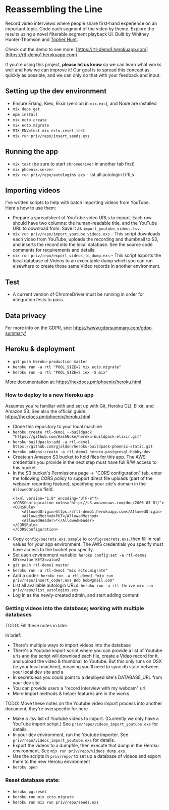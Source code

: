 # Reassembling the Line

Record video interviews where people share first-hand experience on an important topic. Code each segment of the video by theme. Explore the results using a novel filterable segment playback UI. Built by Whitney Hunter-Thomson and [Topher Hunt](topherhunt.com).

Check out the demo to see more: [https://rtl-demo1.herokuapp.com](https://rtl-demo1.herokuapp.com)

If you're using this project, **please let us know** so we can learn what works well and how we can improve it! Our goal is to spread this concept as quickly as possible, and we can only do that with your feedback and input.


## Setting up the dev environment

  * Ensure Erlang, Kiex, Elixir (version in `mix.exs`), and Node are installed
  * `mix deps.get`
  * `npm install`
  * `mix ecto.create`
  * `mix ecto.migrate`
  * `MIX_ENV=test mix ecto.reset_test`
  * `mix run priv/repo/insert_seeds.exs`


## Running the app

  * `mix test` (be sure to start `chromedriver` in another tab first)
  * `mix phoenix.server`
  * `mix run priv/repo/autologins.exs` - list all autologin URLs


## Importing videos

I've written scripts to help with batch importing videos from YouTube. Here's how to use them:

  * Prepare a spreadsheet of YouTube video URLs to import. Each row should have two columns: the human-readable title, and the YouTube URL to download from. Save it as `import_youtube_videos.tsv`.
  * `mix run priv/repo/import_youtube_videos.exs` - This script downloads each video from YouTube, uploads the recording and thumbnail to S3, and inserts the record into the local database. See the source code comments for requirements and details.
  * `mix run priv/repo/export_videos_to_dump.exs` - This script exports the local database of Videos to an executable dump which you can run elsewhere to create those same Video records in another environment.


## Test

  * A current version of ChromeDriver must be running in order for integration tests to pass.


## Data privacy

For more info on the GDPR, see: https://www.gdprsummary.com/gdpr-summary/


## Heroku & deployment

* `git push heroku-production master`
* `heroku run -a rtl "POOL_SIZE=2 mix ecto.migrate"`
* `heroku run -a rtl "POOL_SIZE=2 iex -S mix"`

More documentation at: https://hexdocs.pm/phoenix/heroku.html


### How to deploy to a new Heroku app

Assumes you're familiar with and set up with Git, Heroku CLI, Elixir, and Amazon S3. See also the official guide: https://hexdocs.pm/phoenix/heroku.html

* Clone this repository to your local machine
* `heroku create rtl-demo1 --buildpack "https://github.com/HashNuke/heroku-buildpack-elixir.git"`
* `heroku buildpacks:add -a rtl-demo1 https://github.com/gjaldon/heroku-buildpack-phoenix-static.git`
* `heroku addons:create -a rtl-demo1 heroku-postgresql:hobby-dev`
* Create an Amazon S3 bucket to hold files for this app. The AWS credentials you provide in the next step must have full R/W access to this bucket.
* In the S3 bucket's Permissions page -> "CORS configuration" tab, enter the following CORS policy to support direct file uploads (part of the webcam recording feature), specifying your site's domain in the `AllowedOrigin` field.
  ```
  <?xml version="1.0" encoding="UTF-8"?>
  <CORSConfiguration xmlns="http://s3.amazonaws.com/doc/2006-03-01/">
  <CORSRule>
      <AllowedOrigin>https://rtl-demo1.herokuapp.com</AllowedOrigin>
      <AllowedMethod>PUT</AllowedMethod>
      <AllowedHeader>*</AllowedHeader>
  </CORSRule>
  </CORSConfiguration>
  ```
* Copy `config/secrets.exs.sample` to `config/secrets.exs`, then fill in real values for your app environment. The AWS credentials you specify must have access to the bucket you specify.
* Set each environment variable: `heroku config:set -a rtl-demo1 KEY=value KEY2=value2`
* `git push rtl-demo1 master`
* `heroku run -a rtl-demo1 "mix ecto.migrate"`
* Add a coder: `heroku run -a rtl-demo1 "mix run priv/repo/insert_coder.exs Bob bob@gmail.com"`
* List all available autologin URLs: `heroku run -a rtl-thrive mix run priv/repo/list_autologins.exs`
* Log in as the newly-created admin, and start adding content!


### Getting videos into the database; working with multiple databases

TODO: Fill these notes in later.

In brief:

- There's multiple ways to import videos into the database
- There's a Youtube import script where you can provide a list of Youtube urls and the script will download each file, create a Video record for it, and upload the video & thumbnail to Youtube. But this only runs on OSX (ie your local machine), meaning you'll need to sync db state between your local dev site and a
- In secrets.exs you could point to a deployed site's DATABASE_URL from your dev site
- You can provide users a "record interview with my webcam" url
- More import methods & helper features are in the works

TODO: Move these notes on the Youtube video import process into another document, they're overspecific for here

* Make a .tsv list of Youtube videos to import. (Currently we only have a YouTube import script.) See `priv/repo/videos_import_youtube.exs` for details.
* In your dev environment, run the Youtube importer. See `priv/repo/videos_import_youtube.exs` for details.
* Export the videos to a dumpfile, then execute that dump in the Heroku environment. See `mix run priv/repo/videos_dump.exs`.
* Use the scripts in `priv/repo/` to set up a database of videos and export them to the new Heroku environment
* `heroku open`


### Reset database state:

- `heroku pg:reset`
- `heroku run mix ecto.migrate`
- `heroku run mix run priv/repo/seeds.exs`
